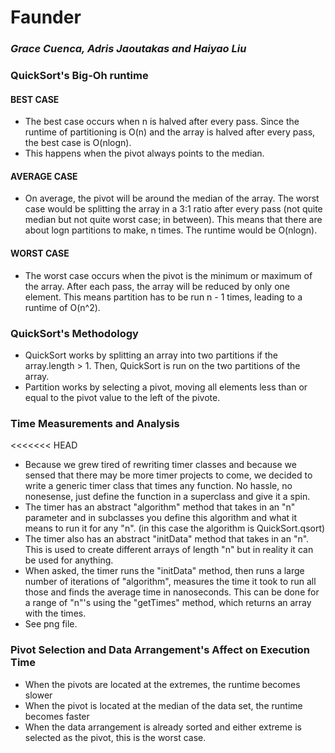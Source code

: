 # Faunder
### _Grace Cuenca, Adris Jaoutakas and Haiyao Liu_

### QuickSort's Big-Oh runtime

#### BEST CASE
* The best case occurs when n is halved after every pass. Since the runtime of partitioning is O(n) and the array is halved after every pass, the best case is O(nlogn).
* This happens when the pivot always points to the median.

#### AVERAGE CASE
* On average, the pivot will be around the median of the array. The worst case would be splitting the array in a 3:1 ratio after every pass (not quite median but not quite worst case; in between). This means that there are about logn partitions to make, n times. The runtime would be O(nlogn).

#### WORST CASE
* The worst case occurs when the pivot is the minimum or maximum of the array.  After each pass, the array will be reduced by only one element. This means partition has to be run n - 1 times, leading to a runtime of O(n^2).

### QuickSort's Methodology
* QuickSort works by splitting an array into two partitions if the array.length > 1. Then, QuickSort is run on the two partitions of the array.
* Partition works by selecting a pivot, moving all elements less than or equal to the pivot value to the left of the pivote.

### Time Measurements and Analysis
<<<<<<< HEAD
* Because we grew tired of rewriting timer classes and because we sensed that there may be more timer projects to come, we decided to write a generic timer class that times any function. No hassle, no nonesense, just define the function in a superclass and give it a spin.
* The timer has an abstract "algorithm" method that takes in an "n" parameter and in subclasses you define this algorithm and what it means to run it for any "n". (in this case the algorithm is QuickSort.qsort)
* The timer also has an abstract "initData" method that takes in an "n". This is used to create different arrays of length "n" but in reality it can be used for anything.
* When asked, the timer runs the "initData" method, then runs a large number of iterations of "algorithm", measures the time it took to run all those and finds the average time in nanoseconds. This can be done for a range of "n"'s using the "getTimes" method, which returns an array with the times.
* See png file.

### Pivot Selection and Data Arrangement's Affect on Execution Time
* When the pivots are located at the extremes, the runtime becomes slower
* When the pivot is located at the median of the data set, the runtime becomes faster
* When the data arrangement is already sorted and either extreme is selected as the pivot, this is the worst case.
